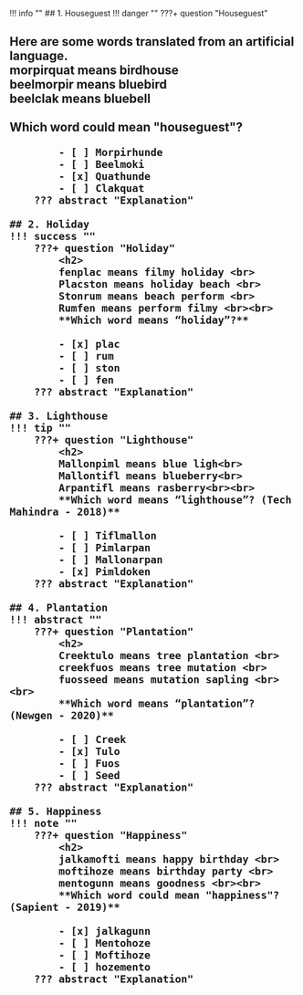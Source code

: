 !!! info ""
    ## 1. Houseguest
    !!! danger ""
        ???+ question "Houseguest"
            <h2>
            **Here are some words translated from an artificial language.**<br>
            morpirquat means birdhouse <br>
            beelmorpir means bluebird <br>
            beelclak means bluebell <br><br>
            Which word could mean "houseguest"?

            - [ ] Morpirhunde
            - [ ] Beelmoki
            - [x] Quathunde
            - [ ] Clakquat
        ??? abstract "Explanation"

    ## 2. Holiday
    !!! success ""
        ???+ question "Holiday"
            <h2>
            fenplac means filmy holiday <br>
            Placston means holiday beach <br>
            Stonrum means beach perform <br>
            Rumfen means perform filmy <br><br>
            **Which word means “holiday”?**

            - [x] plac
            - [ ] rum
            - [ ] ston
            - [ ] fen
        ??? abstract "Explanation"

    ## 3. Lighthouse
    !!! tip ""
        ???+ question "Lighthouse"
            <h2>
            Mallonpiml means blue ligh<br>
            Mallontifl means blueberry<br>
            Arpantifl means rasberry<br><br>
            **Which word means “lighthouse”? (Tech Mahindra - 2018)**

            - [ ] Tiflmallon
            - [ ] Pimlarpan
            - [ ] Mallonarpan 
            - [x] Pimldoken
        ??? abstract "Explanation"

    ## 4. Plantation
    !!! abstract ""
        ???+ question "Plantation"
            <h2>
            Creektulo means tree plantation <br>
            creekfuos means tree mutation <br>
            fuosseed means mutation sapling <br><br>
            **Which word means “plantation”?  (Newgen - 2020)**

            - [ ] Creek
            - [x] Tulo
            - [ ] Fuos
            - [ ] Seed
        ??? abstract "Explanation"

    ## 5. Happiness
    !!! note ""
        ???+ question "Happiness"
            <h2>
            jalkamofti means happy birthday <br>
            moftihoze means birthday party <br>
            mentogunn means goodness <br><br>
            **Which word could mean "happiness"? (Sapient - 2019)**

            - [x] jalkagunn
            - [ ] Mentohoze
            - [ ] Moftihoze
            - [ ] hozemento
        ??? abstract "Explanation"